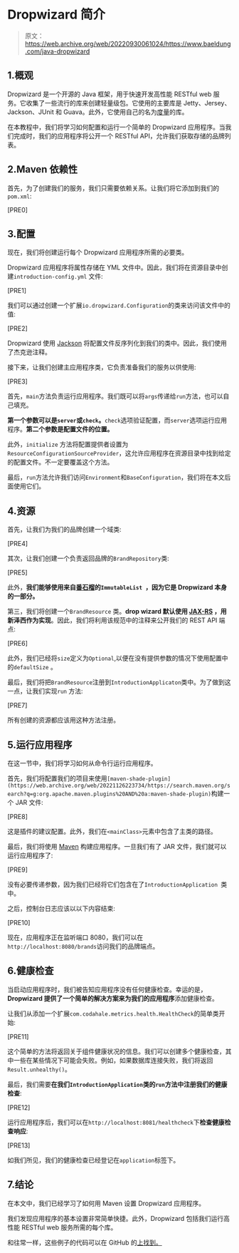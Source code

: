 # Dropwizard 简介

> 原文：<https://web.archive.org/web/20220930061024/https://www.baeldung.com/java-dropwizard>

## 1.概观

Dropwizard 是一个开源的 Java 框架，用于快速开发高性能 RESTful web 服务。它收集了一些流行的库来创建轻量级包。它使用的主要库是 Jetty、Jersey、Jackson、JUnit 和 Guava。此外，它使用自己的名为[度量](/web/20221126223734/https://www.baeldung.com/dropwizard-metrics)的库。

在本教程中，我们将学习如何配置和运行一个简单的 Dropwizard 应用程序。当我们完成时，我们的应用程序将公开一个 RESTful API，允许我们获取存储的品牌列表。

## 2.Maven 依赖性

首先，为了创建我们的服务，我们只需要依赖关系。让我们将它添加到我们的`pom.xml`:

[PRE0]

## 3.配置

现在，我们将创建运行每个 Dropwizard 应用程序所需的必要类。

Dropwizard 应用程序将属性存储在 YML 文件中。因此，我们将在资源目录中创建`introduction-config.yml` 文件:

[PRE1]

我们可以通过创建一个扩展`io.dropwizard.Configuration`的类来访问该文件中的值:

[PRE2]

Dropwizard 使用 [Jackson](/web/20221126223734/https://www.baeldung.com/jackson) 将配置文件反序列化到我们的类中。因此，我们使用了杰克逊注释。

接下来，让我们创建主应用程序类，它负责准备我们的服务以供使用:

[PRE3]

首先，`main`方法负责运行应用程序。我们既可以将`args`传递给`run`方法，也可以自己填充。

**第一个参数可以是`server`或`check`。**`check`选项验证配置，而`server`选项运行应用程序。**第二个参数是配置文件的位置。**

此外，`initialize` 方法将配置提供者设置为`ResourceConfigurationSourceProvider`，这允许应用程序在资源目录中找到给定的配置文件。不一定要覆盖这个方法。

最后，`run`方法允许我们访问`Environment`和`BaseConfiguration`，我们将在本文后面使用它们。

## 4.资源

首先，让我们为我们的品牌创建一个域类:

[PRE4]

其次，让我们创建一个负责返回品牌的`BrandRepository`类:

[PRE5]

此外，**我们能够使用来自[番石榴](/web/20221126223734/https://www.baeldung.com/guava-collections)的`ImmutableList `，因为它是 Dropwizard 本身的一部分。**

第三，我们将创建一个`BrandResource` 类。**drop wizard 默认使用 [JAX-RS](/web/20221126223734/https://www.baeldung.com/jax-rs-spec-and-implementations) ，用新泽西作为实现**。因此，我们将利用该规范中的注释来公开我们的 REST API 端点:

[PRE6]

此外，我们已经将`size`定义为`Optional`,以便在没有提供参数的情况下使用配置中的`defaultSize` 。

最后，我们将把`BrandResource`注册到`IntroductionApplicaton`类中。为了做到这一点，让我们实现`run` 方法:

[PRE7]

所有创建的资源都应该用这种方法注册。

## 5.运行应用程序

在这一节中，我们将学习如何从命令行运行应用程序。

首先，我们将配置我们的项目来使用`[maven-shade-plugin](https://web.archive.org/web/20221126223734/https://search.maven.org/search?q=g:org.apache.maven.plugins%20AND%20a:maven-shade-plugin)`构建一个 JAR 文件:

[PRE8]

这是插件的建议配置。此外，我们在`<mainClass>`元素中包含了主类的路径。

最后，我们将使用 [Maven](/web/20221126223734/https://www.baeldung.com/maven) 构建应用程序。一旦我们有了 JAR 文件，我们就可以运行应用程序了:

[PRE9]

没有必要传递参数，因为我们已经将它们包含在了`IntroductionApplication `类中。

之后，控制台日志应该以以下内容结束:

[PRE10]

现在，应用程序正在监听端口 8080，我们可以在`http://localhost:8080/brands`访问我们的品牌端点。

## 6.健康检查

当启动应用程序时，我们被告知应用程序没有任何健康检查。幸运的是， **Dropwizard 提供了一个简单的解决方案来为我们的应用程序**添加健康检查。

让我们从添加一个扩展`com.codahale.metrics.health.HealthCheck`的简单类开始:

[PRE11]

这个简单的方法将返回关于组件健康状况的信息。我们可以创建多个健康检查，其中一些在某些情况下可能会失败。例如，如果数据库连接失败，我们将返回`Result.unhealthy()`。

最后，我们需要**在我们`IntroductionApplication`类的`run`方法中注册我们的健康检查**:

[PRE12]

运行应用程序后，我们可以在`http://localhost:8081/healthcheck`下**检查健康检查响应**:

[PRE13]

如我们所见，我们的健康检查已经登记在`application`标签下。

## 7.结论

在本文中，我们已经学习了如何用 Maven 设置 Dropwizard 应用程序。

我们发现应用程序的基本设置非常简单快捷。此外，Dropwizard 包括我们运行高性能 RESTful web 服务所需的每个库。

和往常一样，这些例子的代码可以在 GitHub 的[上找到。](https://web.archive.org/web/20221126223734/https://github.com/eugenp/tutorials/tree/master/web-modules/dropwizard)